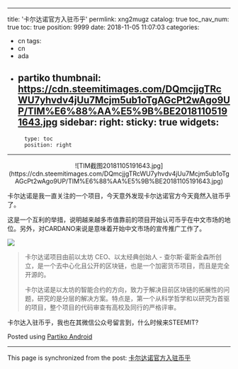 
---
title: '卡尔达诺官方入驻币乎'
permlink: xng2mugz
catalog: true
toc_nav_num: true
toc: true
position: 9999
date: 2018-11-05 11:07:03
categories:
- cn
tags:
- cn
- ada
- partiko
thumbnail: https://cdn.steemitimages.com/DQmcjjgTRcWU7yhvdv4jUu7Mcjm5ub1oTgAGcPt2wAgo9UP/TIM%E6%88%AA%E5%9B%BE20181105191643.jpg
sidebar:
    right:
        sticky: true
widgets:
    -
        type: toc
        position: right
---


<center>![TIM截图20181105191643.jpg](https://cdn.steemitimages.com/DQmcjjgTRcWU7yhvdv4jUu7Mcjm5ub1oTgAGcPt2wAgo9UP/TIM%E6%88%AA%E5%9B%BE20181105191643.jpg)</center>

卡尔达诺是我一直关注的一个项目，今天意外发现卡尔达诺官方今天竟然入驻币乎了。

这是一个互利的举措，说明越来越多市值靠前的项目开始认可币乎在中文市场的地位。另外，对CARDANO来说是意味着开始中文市场的宣传推广工作了。

![](https://s3.us-east-2.amazonaws.com/partiko.io/img/812f0fa68c05d48bfbb083b0d3aa69b455d088f7.png)

> 卡尔达诺项目由前以太坊 CEO、以太经典创始人 - 查尔斯·霍斯金森所创立，是一个去中心化且公开的区块链，也是一个加密货币项目，而且是完全开源的。
>
> 卡尔达诺是以太坊的智能合约的方向，致力于解决目前区块链的拓展性的问题，研究的是分层的解决方案。特点是，第一个从科学哲学和以研究为首驱的项目，整个项目的代码审查有高校及同行的严格评审。


卡尔达入驻币乎，我也在其微信公众号留言到，什么时候来STEEMIT?



Posted using [Partiko Android](https://steemit.com/@partiko-android)

- - -

This page is synchronized from the post: [卡尔达诺官方入驻币乎](https://steemit.com/@yellowbird/xng2mugz)
